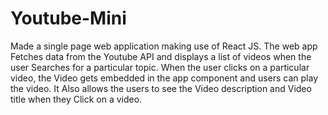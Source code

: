 # Youtube-Mini

Made a single page web application making use of React JS. The web app Fetches data from the Youtube API and displays a list of videos when the user Searches for a particular topic. When the user clicks on a particular video, the Video gets embedded in the app component and users can play the video. It Also allows the users to see the Video description and Video title when they Click on a video.   
